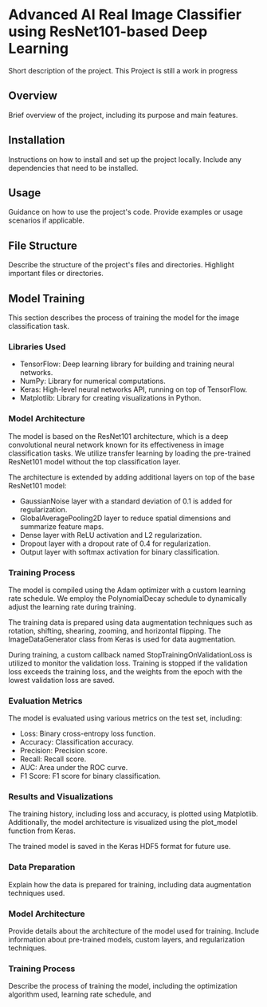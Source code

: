 # Advanced AI Real Image Classifier using ResNet101-based Deep Learning

Short description of the project.
This Project is still a work in progress

## Overview

Brief overview of the project, including its purpose and main features.

## Installation

Instructions on how to install and set up the project locally. Include any dependencies that need to be installed.

## Usage

Guidance on how to use the project's code. Provide examples or usage scenarios if applicable.

## File Structure

Describe the structure of the project's files and directories. Highlight important files or directories.

## Model Training

This section describes the process of training the model for the image classification task.

### Libraries Used

- TensorFlow: Deep learning library for building and training neural networks.
- NumPy: Library for numerical computations.
- Keras: High-level neural networks API, running on top of TensorFlow.
- Matplotlib: Library for creating visualizations in Python.

### Model Architecture

The model is based on the ResNet101 architecture, which is a deep convolutional neural network known for its effectiveness in image classification tasks. We utilize transfer learning by loading the pre-trained ResNet101 model without the top classification layer.

The architecture is extended by adding additional layers on top of the base ResNet101 model:
- GaussianNoise layer with a standard deviation of 0.1 is added for regularization.
- GlobalAveragePooling2D layer to reduce spatial dimensions and summarize feature maps.
- Dense layer with ReLU activation and L2 regularization.
- Dropout layer with a dropout rate of 0.4 for regularization.
- Output layer with softmax activation for binary classification.

### Training Process

The model is compiled using the Adam optimizer with a custom learning rate schedule. We employ the PolynomialDecay schedule to dynamically adjust the learning rate during training.

The training data is prepared using data augmentation techniques such as rotation, shifting, shearing, zooming, and horizontal flipping. The ImageDataGenerator class from Keras is used for data augmentation.

During training, a custom callback named StopTrainingOnValidationLoss is utilized to monitor the validation loss. Training is stopped if the validation loss exceeds the training loss, and the weights from the epoch with the lowest validation loss are saved.

### Evaluation Metrics

The model is evaluated using various metrics on the test set, including:
- Loss: Binary cross-entropy loss function.
- Accuracy: Classification accuracy.
- Precision: Precision score.
- Recall: Recall score.
- AUC: Area under the ROC curve.
- F1 Score: F1 score for binary classification.

### Results and Visualizations

The training history, including loss and accuracy, is plotted using Matplotlib. Additionally, the model architecture is visualized using the plot_model function from Keras.

The trained model is saved in the Keras HDF5 format for future use.

### Data Preparation

Explain how the data is prepared for training, including data augmentation techniques used.

### Model Architecture

Provide details about the architecture of the model used for training. Include information about pre-trained models, custom layers, and regularization techniques.

### Training Process

Describe the process of training the model, including the optimization algorithm used, learning rate schedule, and
